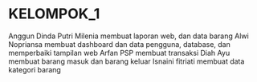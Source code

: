 # KELOMPOK_1

Anggun Dinda Putri Milenia membuat laporan web, dan data barang
Alwi Nopriansa membuat dashboard dan data pengguna, database, dan memperbaiki tampilan web
Arfan PSP membuat transaksi
Diah Ayu membuat barang masuk dan barang keluar
Isnaini fitriati membuat data  kategori barang
